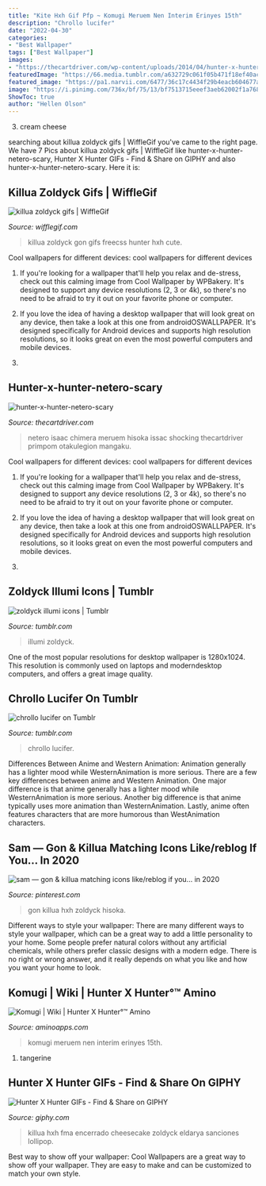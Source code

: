 ```yaml
---
title: "Kite Hxh Gif Pfp ~ Komugi Meruem Nen Interim Erinyes 15th"
description: "Chrollo lucifer"
date: "2022-04-30"
categories:
- "Best Wallpaper"
tags: ["Best Wallpaper"]
images:
- "https://thecartdriver.com/wp-content/uploads/2014/04/hunter-x-hunter-netero-scary.jpg"
featuredImage: "https://66.media.tumblr.com/a632729c061f05b471f18ef40ac93eaf/12bdf309eecc0c7c-8f/s640x960/6896a6b7e270716a1e01a33ad2e396917b76f701.jpg"
featured_image: "https://pa1.narvii.com/6477/36c17c4434f29b4eacb604677abb8f693f85584d_hq.gif"
image: "https://i.pinimg.com/736x/bf/75/13/bf7513715eeef3aeb62002f1a7687b1a.jpg"
ShowToc: true
author: "Hellen Olson"
---
```



3. cream cheese 

	

		
searching about killua zoldyck gifs | WiffleGif you've came to the right page. We have 7 Pics about killua zoldyck gifs | WiffleGif like hunter-x-hunter-netero-scary, Hunter X Hunter GIFs - Find &amp; Share on GIPHY and also hunter-x-hunter-netero-scary. Here it is:
		
    
## Killua Zoldyck Gifs | WiffleGif

<img loading=lazy src="http://38.media.tumblr.com/e54595a3dc8cdec094624bd7e29a7da8/tumblr_n9hfnq6nRG1ta07i8o1_500.gif" onerror="this.onerror=null;this.src='https://tse2.mm.bing.net/th?id=OIP.nMU9dzsR34v5Nzfu8bB1ewHaEM&amp;pid=15.1';" alt="killua zoldyck gifs | WiffleGif">

_Source: wifflegif.com_

>killua zoldyck gon gifs freecss hunter hxh cute. 

	

Cool wallpapers for different devices:
cool wallpapers for different devices 

1. If you're looking for a wallpaper that'll help you relax and de-stress, check out this calming image from Cool Wallpaper by WPBakery. It's designed to support any device resolutions (2, 3 or 4k), so there's no need to be afraid to try it out on your favorite phone or computer.

2. If you love the idea of having a desktop wallpaper that will look great on any device, then take a look at this one from androidOSWALLPAPER. It's designed specifically for Android devices and supports high resolution resolutions, so it looks great on even the most powerful computers and mobile devices.

3.

    
## Hunter-x-hunter-netero-scary

<img loading=lazy src="https://thecartdriver.com/wp-content/uploads/2014/04/hunter-x-hunter-netero-scary.jpg" onerror="this.onerror=null;this.src='https://tse1.mm.bing.net/th?id=OIP.flNgaQVx1jtsnWSqydCP8AHaEK&amp;pid=15.1';" alt="hunter-x-hunter-netero-scary">

_Source: thecartdriver.com_

>netero isaac chimera meruem hisoka issac shocking thecartdriver primpom otakulegion mangaku. 

	

Cool wallpapers for different devices:
cool wallpapers for different devices 

1. If you're looking for a wallpaper that'll help you relax and de-stress, check out this calming image from Cool Wallpaper by WPBakery. It's designed to support any device resolutions (2, 3 or 4k), so there's no need to be afraid to try it out on your favorite phone or computer.

2. If you love the idea of having a desktop wallpaper that will look great on any device, then take a look at this one from androidOSWALLPAPER. It's designed specifically for Android devices and supports high resolution resolutions, so it looks great on even the most powerful computers and mobile devices.

3.

    
## Zoldyck Illumi Icons | Tumblr

<img loading=lazy src="https://66.media.tumblr.com/a632729c061f05b471f18ef40ac93eaf/12bdf309eecc0c7c-8f/s640x960/6896a6b7e270716a1e01a33ad2e396917b76f701.jpg" onerror="this.onerror=null;this.src='https://tse4.mm.bing.net/th?id=OIP.WCyhku-YAwIdDhoI0ITFHwHaIV&amp;pid=15.1';" alt="zoldyck illumi icons | Tumblr">

_Source: tumblr.com_

>illumi zoldyck. 

	

One of the most popular resolutions for desktop wallpaper is 1280x1024. This resolution is commonly used on laptops and moderndesktop computers, and offers a great image quality.

    
## Chrollo Lucifer On Tumblr

<img loading=lazy src="http://33.media.tumblr.com/d758f306c18cdbb5631165deee01792f/tumblr_nf7adp7LZy1rd98kro1_500.gif" onerror="this.onerror=null;this.src='https://tse1.mm.bing.net/th?id=OIP.i3NUeCPaRI0AoGxdtar7agHaEK&amp;pid=15.1';" alt="chrollo lucifer on Tumblr">

_Source: tumblr.com_

>chrollo lucifer. 

	

Differences Between Anime and Western Animation: Animation generally has a lighter mood while WesternAnimation is more serious.
There are a few key differences between anime and Western Animation. One major difference is that anime generally has a lighter mood while WesternAnimation is more serious. Another big difference is that anime typically uses more animation than WesternAnimation. Lastly, anime often features characters that are more humorous than WestAnimation characters.

    
## Sam — Gon &amp; Killua Matching Icons Like/reblog If You... In 2020

<img loading=lazy src="https://i.pinimg.com/736x/bf/75/13/bf7513715eeef3aeb62002f1a7687b1a.jpg" onerror="this.onerror=null;this.src='https://tse3.mm.bing.net/th?id=OIP.7th6QyZ24nCuwkj1QWnfzAAAAA&amp;pid=15.1';" alt="sam — gon &amp; killua matching icons like/reblog if you... in 2020">

_Source: pinterest.com_

>gon killua hxh zoldyck hisoka. 

	

Different ways to style your wallpaper:
There are many different ways to style your wallpaper, which can be a great way to add a little personality to your home. Some people prefer natural colors without any artificial chemicals, while others prefer classic designs with a modern edge. There is no right or wrong answer, and it really depends on what you like and how you want your home to look.

    
## Komugi | Wiki | Hunter X Hunter°™ Amino

<img loading=lazy src="https://pa1.narvii.com/6477/36c17c4434f29b4eacb604677abb8f693f85584d_hq.gif" onerror="this.onerror=null;this.src='https://tse4.mm.bing.net/th?id=OIP.CwyopEBv6fJ_IJeRY6xUYgHaEK&amp;pid=15.1';" alt="Komugi | Wiki | Hunter X Hunter°™ Amino">

_Source: aminoapps.com_

>komugi meruem nen interim erinyes 15th. 

	

1. tangerine 

    
## Hunter X Hunter GIFs - Find &amp; Share On GIPHY

<img loading=lazy src="https://media.giphy.com/media/tvuvof6mMuRZm/giphy.gif" onerror="this.onerror=null;this.src='https://tse1.mm.bing.net/th?id=OIP.nWSBKW7v2THtFfG6fvl3zQHaD2&amp;pid=15.1';" alt="Hunter X Hunter GIFs - Find &amp; Share on GIPHY">

_Source: giphy.com_

>killua hxh fma encerrado cheesecake zoldyck eldarya sanciones lollipop. 

	

Best way to show off your wallpaper:
Cool Wallpapers are a great way to show off your wallpaper. They are easy to make and can be customized to match your own style.

